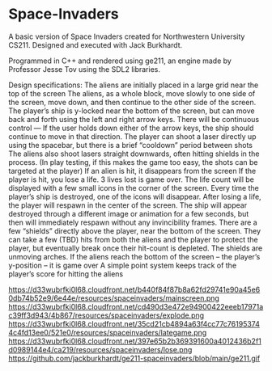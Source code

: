 # Space-Invaders

A basic version of Space Invaders created for Northwestern University CS211. Designed and executed with Jack Burkhardt.

Programmed in C++ and rendered using ge211, an engine made by Professor Jesse Tov using the SDL2 libraries.


Design specifications:
    The aliens are initially placed in a large grid near the top of the screen
    The aliens, as a whole block, move slowly to one side of the screen, move down, and then continue to the other side of the screen.
    The player’s ship is y-locked near the bottom of the screen, but can move back and forth using the left and right arrow keys. There will be continuous control — If the user holds down either of the arrow keys, the ship should continue to move in that direction.
    The player can shoot a laser directly up using the spacebar, but there is a brief “cooldown” period between shots
    The aliens also shoot lasers straight downwards, often hitting shields in the process. (In play testing, if this makes the game too easy, the shots can be targeted at the player)
    If an alien is hit, it disappears from the screen
    If the player is hit, you lose a life. 3 lives lost is game over. The life count will be displayed with a few small icons in the corner of the screen. Every time the player’s ship is destroyed, one of the icons will disappear.
    After losing a life, the player will respawn in the center of the screen. The ship will appear destroyed through a different image or animation for a few seconds, but then will immediately respawn without any invincibility frames.
    There are a few “shields” directly above the player, near the bottom of the screen. They can take a few (TBD) hits from both the aliens and the player to protect the player, but eventually break once their hit-count is depleted. The shields are unmoving arches.
    If the aliens reach the bottom of the screen – the player’s y-position – it is game over
    A simple point system keeps track of the player’s score for hitting the aliens



https://d33wubrfki0l68.cloudfront.net/b440f84f87b8a62fd29741e90a45e60db74b52e9/6e44e/resources/spaceinvaders/mainscreen.png
https://d33wubrfki0l68.cloudfront.net/cd490d3e472e94900422eeeb17971ac39ff3d943/4b867/resources/spaceinvaders/explode.png
https://d33wubrfki0l68.cloudfront.net/35cd21cb4894a63f4cc77c761953744c4fd13ee0/521e0/resources/spaceinvaders/lategame.png
https://d33wubrfki0l68.cloudfront.net/397e65b2b369391600a4012436b2f1d0989144e4/ca219/resources/spaceinvaders/lose.png
https://github.com/jackburkhardt/ge211-spaceinvaders/blob/main/ge211.gif
